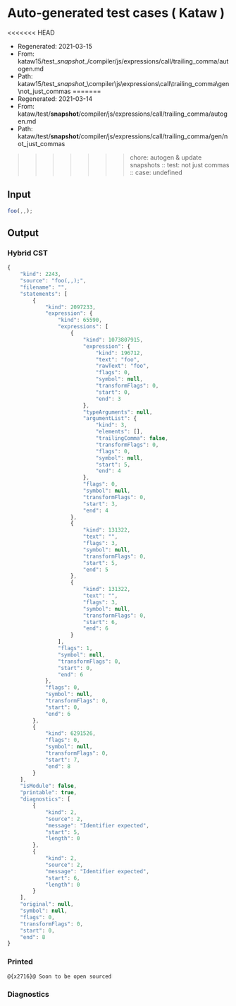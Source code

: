 # Auto-generated test cases ( Kataw )
<<<<<<< HEAD
- Regenerated: 2021-03-15
- From: kataw15/test\__snapshot__/compiler/js/expressions/call/trailing_comma/autogen.md
- Path: kataw15/test\__snapshot__\compiler\js\expressions\call\trailing_comma\gen\not_just_commas
=======
- Regenerated: 2021-03-14
- From: kataw/test/__snapshot__/compiler/js/expressions/call/trailing_comma/autogen.md
- Path: kataw/test/__snapshot__/compiler/js/expressions/call/trailing_comma/gen/not_just_commas
>>>>>>> chore: autogen & update snapshots
> :: test: not just commas
> :: case: undefined
## Input

`````js
foo(,,);
`````

## Output

### Hybrid CST

```javascript
{
    "kind": 2243,
    "source": "foo(,,);",
    "filename": "",
    "statements": [
        {
            "kind": 2097233,
            "expression": {
                "kind": 65590,
                "expressions": [
                    {
                        "kind": 1073807915,
                        "expression": {
                            "kind": 196712,
                            "text": "foo",
                            "rawText": "foo",
                            "flags": 0,
                            "symbol": null,
                            "transformFlags": 0,
                            "start": 0,
                            "end": 3
                        },
                        "typeArguments": null,
                        "argumentList": {
                            "kind": 3,
                            "elements": [],
                            "trailingComma": false,
                            "transformFlags": 0,
                            "flags": 0,
                            "symbol": null,
                            "start": 5,
                            "end": 4
                        },
                        "flags": 0,
                        "symbol": null,
                        "transformFlags": 0,
                        "start": 3,
                        "end": 4
                    },
                    {
                        "kind": 131322,
                        "text": "",
                        "flags": 3,
                        "symbol": null,
                        "transformFlags": 0,
                        "start": 5,
                        "end": 5
                    },
                    {
                        "kind": 131322,
                        "text": "",
                        "flags": 3,
                        "symbol": null,
                        "transformFlags": 0,
                        "start": 6,
                        "end": 6
                    }
                ],
                "flags": 1,
                "symbol": null,
                "transformFlags": 0,
                "start": 0,
                "end": 6
            },
            "flags": 0,
            "symbol": null,
            "transformFlags": 0,
            "start": 0,
            "end": 6
        },
        {
            "kind": 6291526,
            "flags": 0,
            "symbol": null,
            "transformFlags": 0,
            "start": 7,
            "end": 8
        }
    ],
    "isModule": false,
    "printable": true,
    "diagnostics": [
        {
            "kind": 2,
            "source": 2,
            "message": "Identifier expected",
            "start": 5,
            "length": 0
        },
        {
            "kind": 2,
            "source": 2,
            "message": "Identifier expected",
            "start": 6,
            "length": 0
        }
    ],
    "original": null,
    "symbol": null,
    "flags": 0,
    "transformFlags": 0,
    "start": 0,
    "end": 8
}
```

### Printed

```javascript
@{x2716}@ Soon to be open sourced
```

### Diagnostics

```javascript

```

